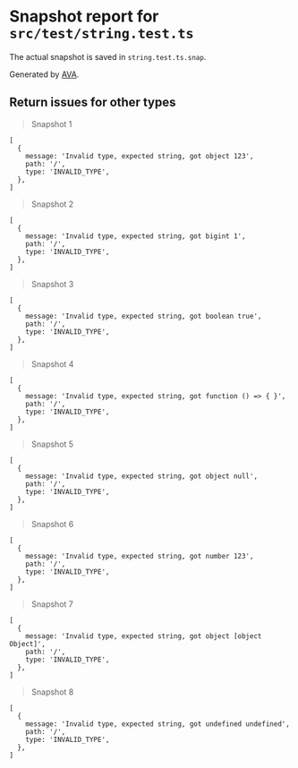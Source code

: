 # Snapshot report for `src/test/string.test.ts`

The actual snapshot is saved in `string.test.ts.snap`.

Generated by [AVA](https://avajs.dev).

## Return issues for other types

> Snapshot 1

    [
      {
        message: 'Invalid type, expected string, got object 123',
        path: '/',
        type: 'INVALID_TYPE',
      },
    ]

> Snapshot 2

    [
      {
        message: 'Invalid type, expected string, got bigint 1',
        path: '/',
        type: 'INVALID_TYPE',
      },
    ]

> Snapshot 3

    [
      {
        message: 'Invalid type, expected string, got boolean true',
        path: '/',
        type: 'INVALID_TYPE',
      },
    ]

> Snapshot 4

    [
      {
        message: 'Invalid type, expected string, got function () => { }',
        path: '/',
        type: 'INVALID_TYPE',
      },
    ]

> Snapshot 5

    [
      {
        message: 'Invalid type, expected string, got object null',
        path: '/',
        type: 'INVALID_TYPE',
      },
    ]

> Snapshot 6

    [
      {
        message: 'Invalid type, expected string, got number 123',
        path: '/',
        type: 'INVALID_TYPE',
      },
    ]

> Snapshot 7

    [
      {
        message: 'Invalid type, expected string, got object [object Object]',
        path: '/',
        type: 'INVALID_TYPE',
      },
    ]

> Snapshot 8

    [
      {
        message: 'Invalid type, expected string, got undefined undefined',
        path: '/',
        type: 'INVALID_TYPE',
      },
    ]
